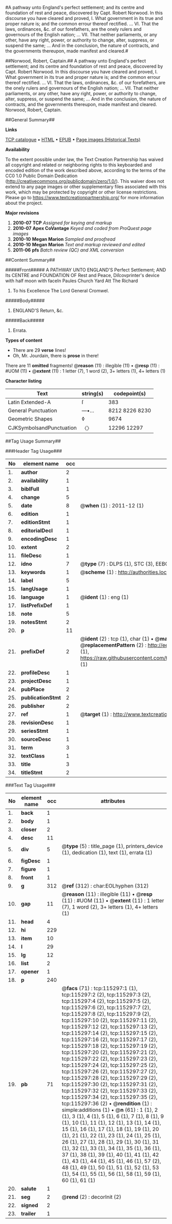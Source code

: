 #A pathway unto England's perfect settlement; and its centre and foundation of rest and peace, discovered by Capt. Robert Norwood. In this discourse you have cleared and proved, I. What government in its true and proper nature is; and the common errour thereof rectified. ... VI. That the laws, ordinances, &c. of our forefathers, are the onely rulers and governours of the English nation; ... VII. That neither parliaments, or any other, have any right, power, or authority to change, alter, suppress, or suspend the same; ... And in the conclusion, the nature of contracts, and the governments thereupon, made manifest and cleared.#

##Norwood, Robert, Captain.##
A pathway unto England's perfect settlement; and its centre and foundation of rest and peace, discovered by Capt. Robert Norwood. In this discourse you have cleared and proved, I. What government in its true and proper nature is; and the common errour thereof rectified. ... VI. That the laws, ordinances, &c. of our forefathers, are the onely rulers and governours of the English nation; ... VII. That neither parliaments, or any other, have any right, power, or authority to change, alter, suppress, or suspend the same; ... And in the conclusion, the nature of contracts, and the governments thereupon, made manifest and cleared.
Norwood, Robert, Captain.

##General Summary##

**Links**

[TCP catalogue](http://www.ota.ox.ac.uk/tcp/)  • 
[HTML](http://tei.it.ox.ac.uk/tcp/Texts-HTML/free/A89/A89759.html)  • 
[EPUB](http://tei.it.ox.ac.uk/tcp/Texts-EPUB/free/A89/A89759.epub) • 
[Page images (Historical Texts)](https://historicaltexts.jisc.ac.uk/eebo-99863115e)

**Availability**

To the extent possible under law, the Text Creation Partnership has waived all copyright and related or neighboring rights to this keyboarded and encoded edition of the work described above, according to the terms of the CC0 1.0 Public Domain Dedication (http://creativecommons.org/publicdomain/zero/1.0/). This waiver does not extend to any page images or other supplementary files associated with this work, which may be protected by copyright or other license restrictions. Please go to https://www.textcreationpartnership.org/ for more information about the project.

**Major revisions**

1. __2010-07__ __TCP__ *Assigned for keying and markup*
1. __2010-07__ __Apex CoVantage__ *Keyed and coded from ProQuest page images*
1. __2010-10__ __Megan Marion__ *Sampled and proofread*
1. __2010-10__ __Megan Marion__ *Text and markup reviewed and edited*
1. __2011-06__ __pfs__ *Batch review (QC) and XML conversion*

##Content Summary##

#####Front#####
A PATHWAY UNTO ENGLAND'S Perfect Settlement; AND Its CENTRE and FOUNDATION OF Rest and Peace, Diſcovprinter's device with half moon with faceIn Paules Church Yard Att The Richard
1. To his Excellence The Lord General Cromwel.

#####Body#####

1. ENGLAND'S Return, &c.

#####Back#####

1. Errata.

**Types of content**

  * There are 29 **verse** lines!
  * Oh, Mr. Jourdain, there is **prose** in there!

There are 11 **omitted** fragments! 
 @__reason__ (11) : illegible (11)  •  @__resp__ (11) : #UOM (11)  •  @__extent__ (11) : 1 letter (7), 1 word (2), 3+ letters (1), 4+ letters (1)

**Character listing**


|Text|string(s)|codepoint(s)|
|---|---|---|
|Latin Extended-A|ſ|383|
|General Punctuation|—•…|8212 8226 8230|
|Geometric Shapes|◊|9674|
|CJKSymbolsandPunctuation|〈〉|12296 12297|

##Tag Usage Summary##

###Header Tag Usage###

|No|element name|occ|attributes|
|---|---|---|---|
|1.|__author__|2||
|2.|__availability__|1||
|3.|__biblFull__|1||
|4.|__change__|5||
|5.|__date__|8| @__when__ (1) : 2011-12 (1)|
|6.|__edition__|1||
|7.|__editionStmt__|1||
|8.|__editorialDecl__|1||
|9.|__encodingDesc__|1||
|10.|__extent__|2||
|11.|__fileDesc__|1||
|12.|__idno__|7| @__type__ (7) : DLPS (1), STC (3), EEBO-CITATION (1), PROQUEST (1), VID (1)|
|13.|__keywords__|1| @__scheme__ (1) : http://authorities.loc.gov/ (1)|
|14.|__label__|5||
|15.|__langUsage__|1||
|16.|__language__|1| @__ident__ (1) : eng (1)|
|17.|__listPrefixDef__|1||
|18.|__note__|5||
|19.|__notesStmt__|2||
|20.|__p__|11||
|21.|__prefixDef__|2| @__ident__ (2) : tcp (1), char (1)  •  @__matchPattern__ (2) : ([0-9\-]+):([0-9IVX]+) (1), (.+) (1)  •  @__replacementPattern__ (2) : http://eebo.chadwyck.com/downloadtiff?vid=$1&page=$2 (1), https://raw.githubusercontent.com/textcreationpartnership/Texts/master/tcpchars.xml#$1 (1)|
|22.|__profileDesc__|1||
|23.|__projectDesc__|1||
|24.|__pubPlace__|2||
|25.|__publicationStmt__|2||
|26.|__publisher__|2||
|27.|__ref__|1| @__target__ (1) : http://www.textcreationpartnership.org/docs/. (1)|
|28.|__revisionDesc__|1||
|29.|__seriesStmt__|1||
|30.|__sourceDesc__|1||
|31.|__term__|3||
|32.|__textClass__|1||
|33.|__title__|3||
|34.|__titleStmt__|2||


###Text Tag Usage###

|No|element name|occ|attributes|
|---|---|---|---|
|1.|__back__|1||
|2.|__body__|1||
|3.|__closer__|2||
|4.|__desc__|11||
|5.|__div__|5| @__type__ (5) : title_page (1), printers_device (1), dedication (1), text (1), errata (1)|
|6.|__figDesc__|1||
|7.|__figure__|1||
|8.|__front__|1||
|9.|__g__|312| @__ref__ (312) : char:EOLhyphen (312)|
|10.|__gap__|11| @__reason__ (11) : illegible (11)  •  @__resp__ (11) : #UOM (11)  •  @__extent__ (11) : 1 letter (7), 1 word (2), 3+ letters (1), 4+ letters (1)|
|11.|__head__|4||
|12.|__hi__|229||
|13.|__item__|10||
|14.|__l__|29||
|15.|__lg__|12||
|16.|__list__|2||
|17.|__opener__|1||
|18.|__p__|240||
|19.|__pb__|71| @__facs__ (71) : tcp:115297:1 (1), tcp:115297:2 (2), tcp:115297:3 (2), tcp:115297:4 (2), tcp:115297:5 (2), tcp:115297:6 (2), tcp:115297:7 (2), tcp:115297:8 (2), tcp:115297:9 (2), tcp:115297:10 (2), tcp:115297:11 (2), tcp:115297:12 (2), tcp:115297:13 (2), tcp:115297:14 (2), tcp:115297:15 (2), tcp:115297:16 (2), tcp:115297:17 (2), tcp:115297:18 (2), tcp:115297:19 (2), tcp:115297:20 (2), tcp:115297:21 (2), tcp:115297:22 (2), tcp:115297:23 (2), tcp:115297:24 (2), tcp:115297:25 (2), tcp:115297:26 (2), tcp:115297:27 (2), tcp:115297:28 (2), tcp:115297:29 (2), tcp:115297:30 (2), tcp:115297:31 (2), tcp:115297:32 (2), tcp:115297:33 (2), tcp:115297:34 (2), tcp:115297:35 (2), tcp:115297:36 (2)  •  @__rendition__ (1) : simple:additions (1)  •  @__n__ (61) : 1 (1), 2 (1), 3 (1), 4 (1), 5 (1), 6 (1), 7 (1), 8 (1), 9 (1), 10 (1), 11 (1), 12 (1), 13 (1), 14 (1), 15 (1), 16 (1), 17 (1), 18 (1), 19 (1), 20 (1), 21 (1), 22 (1), 23 (1), 24 (1), 25 (1), 26 (1), 27 (1), 28 (1), 29 (1), 30 (1), 31 (1), 32 (1), 33 (1), 34 (1), 35 (1), 36 (1), 37 (1), 38 (1), 39 (1), 40 (1), 41 (1), 42 (1), 43 (1), 44 (1), 45 (1), 46 (1), 57 (2), 48 (1), 49 (1), 50 (1), 51 (1), 52 (1), 53 (1), 54 (1), 55 (1), 56 (1), 58 (1), 59 (1), 60 (1), 61 (1)|
|20.|__salute__|1||
|21.|__seg__|2| @__rend__ (2) : decorInit (2)|
|22.|__signed__|2||
|23.|__trailer__|1||
